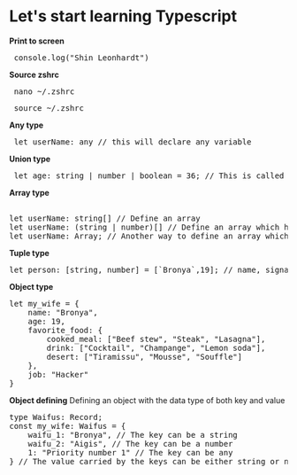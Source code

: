 # Let's start learning Typescript

**Print to screen**
<pre> console.log("Shin Leonhardt") </pre>

**Source zshrc**
<pre> nano ~/.zshrc </pre>
<pre> source ~/.zshrc </pre>

**Any type**
<pre> let userName: any // this will declare any variable </pre>

**Union type**
<pre> let age: string | number | boolean = 36; // This is called Union type, anything beside this type will automatically error </pre>

**Array type**
<pre> 
let userName: string[] // Define an array
let userName: (string | number)[] // Define an array which have the union of string and number
let userName: Array<string | number>; // Another way to define an array which have the union of string and number
</pre>

**Tuple type**
<pre>let person: [string, number] = [`Bronya`,19]; // name, signature_number</pre>

**Object type**
<pre>let my_wife = {
    name: "Bronya",
    age: 19,
    favorite_food: {
        cooked_meal: ["Beef stew", "Steak", "Lasagna"],
        drink: ["Cocktail", "Champange", "Lemon soda"],
        desert: ["Tiramissu", "Mousse", "Souffle"]
    },
    job: "Hacker"
}</pre>

**Object defining**
Defining an object with the data type of both key and value
<pre>
type Waifus: Record<string|number|any, string|number>;
const my_wife: Waifus = {
    waifu_1: "Bronya", // The key can be a string 
    waifu_2: "Aigis", // The key can be a number
    1: "Priority number 1" // The key can be any
} // The value carried by the keys can be either string or number since it is declared as string|number
</pre>

